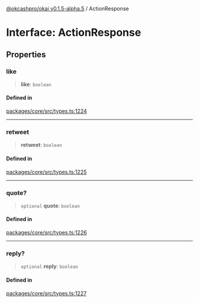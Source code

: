 [@okcashpro/okai v0.1.5-alpha.5](../index.md) / ActionResponse

# Interface: ActionResponse

## Properties

### like

> **like**: `boolean`

#### Defined in

[packages/core/src/types.ts:1224](https://github.com/okcashpro/okai/blob/main/packages/core/src/types.ts#L1224)

***

### retweet

> **retweet**: `boolean`

#### Defined in

[packages/core/src/types.ts:1225](https://github.com/okcashpro/okai/blob/main/packages/core/src/types.ts#L1225)

***

### quote?

> `optional` **quote**: `boolean`

#### Defined in

[packages/core/src/types.ts:1226](https://github.com/okcashpro/okai/blob/main/packages/core/src/types.ts#L1226)

***

### reply?

> `optional` **reply**: `boolean`

#### Defined in

[packages/core/src/types.ts:1227](https://github.com/okcashpro/okai/blob/main/packages/core/src/types.ts#L1227)
